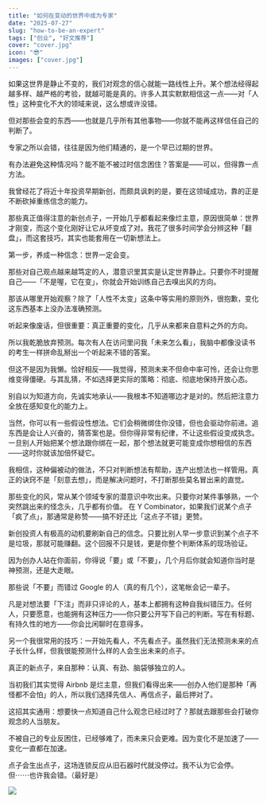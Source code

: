 ```yaml
---
title: "如何在变动的世界中成为专家"
date: "2025-07-27"
slug: "how-to-be-an-expert"
tags: ["创业", "好文推荐"]
cover: "cover.jpg"
icon: "😎"
images: ["cover.jpg"]
---
```

如果这世界是静止不变的，我们对观念的信心就能一路线性上升。某个想法经得起越多样、越严格的考验，就越可能是真的。许多人其实默默相信这一点——对「人性」这种变化不大的领域来说，这么想或许没错。



但对那些会变的东西——也就是几乎所有其他事物——你就不能再这样信任自己的判断了。



专家之所以会错，往往是因为他们精通的，是一个早已过期的世界。



有办法避免这种情况吗？能不能不被过时信念困住？答案是——可以，但得靠一点方法。



我曾经花了将近十年投资早期新创，而颇具讽刺的是，要在这领域成功，靠的正是不断砍掉重练信念的能力。



那些真正值得注意的新创点子，一开始几乎都看起来像烂主意，原因很简单：世界才刚变，而这个变化刚好让它从坏变成了对。我花了很多时间学会分辨这种「翻盘」，而这套技巧，其实也能套用在一切新想法上。



第一步，养成一种信念：世界一定会变。



那些对自己观点越来越笃定的人，潜意识里其实是认定世界静止。只要你不时提醒自己——「不是喔，它在变」，你就会开始训练自己去嗅出风的方向。



那该从哪里开始观察？除了「人性不太变」这条中等实用的原则外，很抱歉，变化这东西基本上没办法准确预测。



听起来像废话，但很重要：真正重要的变化，几乎从来都来自意料之外的方向。



所以我乾脆放弃预测。每次有人在访问里问我「未来怎么看」，我脑中都像没读书的考生一样拼命乱掰出一个听起来不错的答案。



但这不是因为我懒。恰好相反——我觉得，预测未来不但命中率可怜，还会让你思维变得僵硬。与其乱猜，不如选择更实际的策略：彻底、彻底地保持开放心态。



别自以为知道方向，先诚实地承认——我根本不知道哪边才是对的。然后把注意力全放在感知变化的能力上。



当然，你可以有一些假设性想法。它们会稍微绑住你没错，但也会驱动你前进。追东西是会让人兴奋的，猜答案也是。但你得非常有纪律，不让这些假设变成执念。
一旦别人开始把某个想法跟你绑在一起，那个想法就更可能变成你想相信的东西——这时你就该加倍怀疑它。



我相信，这种偏被动的做法，不只对判断想法有帮助，连产出想法也一样管用。真正的诀窍不是「刻意去想」，而是解决问题时，不打断那些莫名冒出来的直觉。



那些变化的风，常从某个领域专家的潜意识中吹出来。只要你对某件事够熟，一个突然跳出来的怪念头，几乎都有价值。
在 Y Combinator，如果我们说某个点子「疯了点」，那通常是称赞——搞不好还比「这点子不错」更赞。



新创投资人有极高的动机要刷新自己的信念。只要比别人早一步意识到某个点子不是垃圾，那就可能赚翻。这个回报不只是钱，更是你整个判断体系的现场验证。



因为创办人站在你面前，你得说「要」或「不要」，几个月后你就会知道你当时是神预测，还是大走眼。



那些说「不要」而错过 Google 的人（真的有几个），这笔帐会记一辈子。



凡是对想法要「下注」而非只评论的人，基本上都拥有这种自我纠错压力。任何人，只要愿意，也能拥有这种压力——你只要公开写下自己的判断。写在有标题、有持久性的地方——你会比闲聊时在意得多。



另一个我很常用的技巧：一开始先看人，不先看点子。虽然我们无法预测未来的点子长什么样，但我很能预测什么样的人会生出未来的点子。



真正的新点子，来自那种：认真、有劲、脑袋够独立的人。



当初我们其实觉得 Airbnb 是烂主意，但我们看得出来——创办人他们是那种「再怪都不会怕」的人，所以我们选择先信人、再信点子，最后押对了。



这招其实通用：想要快一点知道自己什么观念已经过时了？那就去跟那些会打破你观念的人当朋友。



不被自己的专业反困住，已经够难了，而未来只会更难。因为变化不是加速了——变化一直都在加速。



点子会生出点子，这场连锁反应从旧石器时代就没停过。我不认为它会停。
但⋯⋯也许我会错。（最好是）




![](https://prod-files-secure.s3.us-west-2.amazonaws.com/112d0858-5090-4d34-a606-b75eb8d65fd2/46476355-9cf3-4e99-9b7a-3531bc426380/1000202064.png?X-Amz-Algorithm=AWS4-HMAC-SHA256&X-Amz-Content-Sha256=UNSIGNED-PAYLOAD&X-Amz-Credential=ASIAZI2LB4667C2ZAHFS%2F20251029%2Fus-west-2%2Fs3%2Faws4_request&X-Amz-Date=20251029T204739Z&X-Amz-Expires=3600&X-Amz-Security-Token=IQoJb3JpZ2luX2VjECIaCXVzLXdlc3QtMiJHMEUCIExbruB4k2mvTLx%2BQbYvAoK4dAupDrt8ohr%2FU%2BQ%2BZJ%2B1AiEApH%2Bc8s1vvNGPe5sRonWeAKywqTPit42cMwe4P%2BuO9YAqiAQI2%2F%2F%2F%2F%2F%2F%2F%2F%2F%2F%2FARAAGgw2Mzc0MjMxODM4MDUiDNF1BbyizHRi2RFgXCrcA7ar2rl8RVCW5a%2BNczUK9I5EjV1J8MT4YGbjSJbZ5TSPbsriHZ3cYk3iE%2Bqhx9X%2FEqH5tsmuy38%2BiIlis0BVN6xKXKdTOBgPBFMgYETmE%2Bh0etdDurz587SMkie6bQNhhTLWK%2BlLG1Kjm1GNDVf008FAi1iWnemBlnPgSdNWxZaHzVr4sjjm0rLU4JzR%2FGOMfpf6sjn2anwRW6zG45Kdo%2BStAin9NiR4viY1TWPrtbrzOJ4tt6HkSYmP5iDLKmyyErthwcHgmmotkiVtVu0vi7aqbjPebSeIfRDV%2F3evhiWxeY1SKC6F2Pzwq9Pa83Xak7l2v1JsdTeH3MgAk1Kjff636zaU%2B67LnUT%2BNk7bubCd1rlMqSFMzqca39iatjgJfjBN0XPgQML8cwyEpmY886jRmsu6ToE3icUCPbZXJwNN%2FTzGTC91aqWlCaFQHQW3y28HPVca5LR%2Fk%2BPfOb6iNdqijUxBSflxe%2BWFDnmpAIfUJcn%2BkwgusUfWOiJthyTLsI3k1RaF9SYdhk78UOrhbmC%2B%2FQ%2FvS64rG9ishJxo7OJTwCahzHBRDvUANdLLYJ3XCkG1%2FgjYm%2BfhxfN6xLE9DKLZuMV8nbs7Pd%2BU52CUtWiuicOPIjpQzm9hACqIMJKcicgGOqUBkYmfLq0%2FDvASY64ZqfdDuwbDYajX8vhyTEQazX7%2Fycacj40ofw52l93wTcAx%2BV6VlCZYBbCanIumfb%2BzhG8FuyBv4n5WdIu45kPY2KGMpW2TzJu3MfzlXOGyyWFazLsO3CezyBSD9x1zYmNyQBV%2Fs6eyfFxjN2eplwzzlQDUCYE3ITOjW%2FZZO8PVnODrl%2FPeCwg7hlMbSvFSmqqKO1j2YhhCjDiM&X-Amz-Signature=c7c1d239687c6e11c4ad3884d54b882e318cf6e3fef58c04db054bc68f0d53df&X-Amz-SignedHeaders=host&x-amz-checksum-mode=ENABLED&x-id=GetObject)

